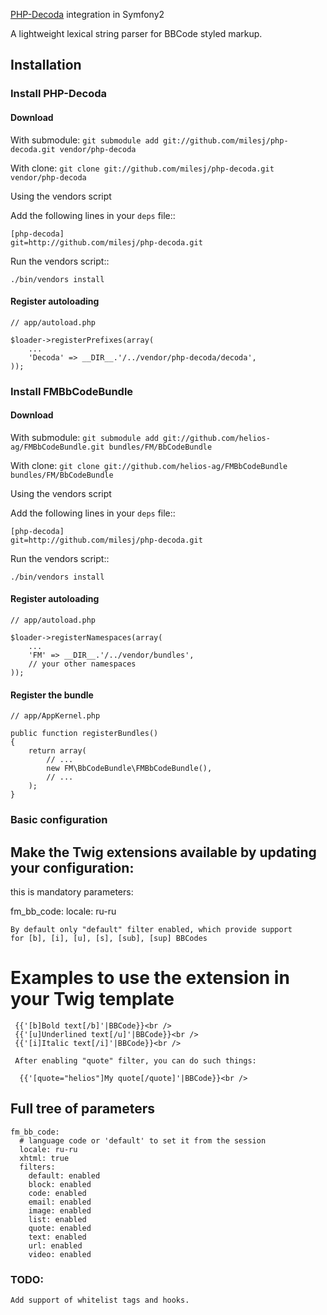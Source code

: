 [PHP-Decoda](http://milesj.me/code/php/decoda) integration in Symfony2

A lightweight lexical string parser for BBCode styled markup.

## Installation

### Install PHP-Decoda

#### Download

With submodule: `git submodule add git://github.com/milesj/php-decoda.git vendor/php-decoda`

With clone: `git clone git://github.com/milesj/php-decoda.git vendor/php-decoda`

Using the vendors script

Add the following lines in your ``deps`` file::

    [php-decoda]
    git=http://github.com/milesj/php-decoda.git

Run the vendors script::

    ./bin/vendors install

#### Register autoloading

    // app/autoload.php

    $loader->registerPrefixes(array(
        ...
        'Decoda' => __DIR__.'/../vendor/php-decoda/decoda',
    ));

### Install FMBbCodeBundle

#### Download

With submodule: `git submodule add git://github.com/helios-ag/FMBbCodeBundle.git bundles/FM/BbCodeBundle`

With clone: `git clone git://github.com/helios-ag/FMBbCodeBundle bundles/FM/BbCodeBundle`

Using the vendors script

Add the following lines in your ``deps`` file::

    [php-decoda]
    git=http://github.com/milesj/php-decoda.git

Run the vendors script::

    ./bin/vendors install

#### Register autoloading

    // app/autoload.php

    $loader->registerNamespaces(array(
        ...
        'FM' => __DIR__.'/../vendor/bundles',
        // your other namespaces
    ));

#### Register the bundle

    // app/AppKernel.php

    public function registerBundles()
    {
        return array(
            // ...
            new FM\BbCodeBundle\FMBbCodeBundle(),
            // ...
        );
    }

### Basic configuration

## Make the Twig extensions available by updating your configuration:

   this is mandatory parameters:

   fm_bb_code:
      locale: ru-ru

    By default only "default" filter enabled, which provide support
    for [b], [i], [u], [s], [sub], [sup] BBCodes

# Examples to use the extension in your Twig template

     {{'[b]Bold text[/b]'|BBCode}}<br />
     {{'[u]Underlined text[/u]'|BBCode}}<br />
     {{'[i]Italic text[/i]'|BBCode}}<br />

     After enabling "quote" filter, you can do such things:

      {{'[quote="helios"]My quote[/quote]'|BBCode}}<br />
     
## Full tree of parameters

    fm_bb_code:
      # language code or 'default' to set it from the session 
      locale: ru-ru
      xhtml: true
      filters:
        default: enabled
        block: enabled
        code: enabled
        email: enabled
        image: enabled
        list: enabled
        quote: enabled
        text: enabled
        url: enabled
        video: enabled

### TODO:

    Add support of whitelist tags and hooks.